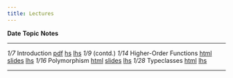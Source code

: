 ```yaml
---
title: Lectures
---
```


**Date**     **Topic**                                          **Notes**
--------     ----------------------------------------------     --------------
   *1/7*     Introduction                                       [pdf][lec1] [hs][hs1] [lhs][lhs1]
   *1/9*     (contd.)
  *1/14*     Higher-Order Functions                             [html][lec2] [slides][lec2s] [lhs][lhs2]
  *1/16*     Polymorphism                                       [html][lec3] [slides][lec3s] [lhs][lhs3]
  *1/28*     Typeclasses                                        [html][lec4] [lhs][lhs4]

<!--   
  *1/23*     Functional Animation                               [html][lec5] [lhs][lhs5]
  *1/28*     Functional Reactive Programming                    [html][lec6] [lhs][lhs6]
  *1/30*     Monads                                             [html][lec7] [lhs][lhs7]
  *2/11*     Parser Combinators                                 [html][lec9] [lhs][lhs9]
  *2/13*     contd.
  *2/20*     Randomized Testing                                 [html][lec10] [lhs][lhs10]
  *2/25*     Monad Transformers                                 [html][lec11] [lhs][lhs11]
  *2/27*     Data Parallelism                                   [html][lec12] [code][cod12]
   *3/4*     contd.
   *3/6*     Concurrency                                        [pdf][lec13] [cod][lec13]
             Lambda Calculus                                    
             Hindley-Milner Type Inference                      
 -->

----------------------------------------------------------------------------------

[lec1]: static/lec-intro-2x2.pdf
[hs1]:  static/lec-intro.hs
[lhs1]: static/lec-intro.lhs

[lec2]: lectures/lec-higher-order-1.html
[lhs2]: lectures/lec-higher-order-1.lhs
[lec2s]: slides/lec-higher-order.lhs.slides.html

[lec3]: lectures/lec-higher-order-2.html
[lhs3]: lectures/lec-higher-order-2.lhs
[lec3s]: slides/lec-polymorphism.lhs.slides.html

[lec4]: lectures/lec-typeclasses.html
[lhs4]: lectures/lec-typeclasses.lhs

<!--
[lec5]: lectures/lec-animation.html
[lhs5]: lectures/lec-animation.lhs

[lec6]: lectures/lec-reactive.html
[lhs6]: lectures/lec-reactive.lhs

[lec7]: lectures/lec-monads.html
[lhs7]: lectures/lec-monads.lhs

[lec9]: lectures/lec-parsers.html
[lhs9]: lectures/lec-parsers.lhs

[lec10]: lectures/lec-quickcheck.html
[lhs10]: lectures/lec-quickcheck.lhs

[lec11]: lectures/lec-transformers.html
[lhs11]: lectures/lec-transformers.lhs

[lec12]: slides/lec-parallel.markdown.slides.html
[cod12]: https://github.com/ranjitjhala/par-tutorial

[lec13]: static/lec-stm-2x2.pdf
[cod13]: static/lec-stm.hs

-->








